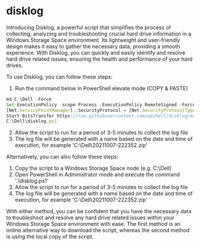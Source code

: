 # disklog
Introducing Disklog, a powerful script that simplifies the process of collecting, analyzing and troubleshooting crucial hard drive information in a Windows Storage Space environment. Its lightweight and user-friendly design makes it easy to gather the necessary data, providing a smooth experience. With Disklog, you can quickly and easily identify and resolve hard drive related issues, ensuring the health and performance of your hard drives.

To use Disklog, you can follow these steps:

1. Run the command below in PowerShell elevate mode (COPY & PASTE)
```js
md C:\Dell -Force
Set-ExecutionPolicy -scope Process -ExecutionPolicy RemoteSigned -Force
[Net.ServicePointManager]::SecurityProtocol = [Net.SecurityProtocolType]::Tls12
Start-BitsTransfer https://raw.githubusercontent.com/wpshell/disklog/main/disklog.ps1 -Destination c:\Dell\disklog.ps1
C:\Dell\disklog.ps1
```
2. Allow the script to run for a period of 3-5 minutes to collect the log file
3. The log file will be generated with a name based on the date and time of execution, for example 'C:\Dell\20211007-222352.zip'

Alternatively, you can also follow these steps:
1. Copy the script to a Windows Storage Space node (e.g. C:\Dell)
2. Open PowerShell in Administrator mode and execute the command '.\disklog.ps1'
3. Allow the script to run for a period of 3-5 minutes to collect the log file
4. The log file will be generated with a name based on the date and time of execution, for example 'C:\Dell\20211007-222352.zip'

With either method, you can be confident that you have the necessary data to troubleshoot and resolve any hard drive related issues within your Windows Storage Space environment with ease. The first method is an online alternative way to download the script, whereas the second method is using the local copy of the script.
